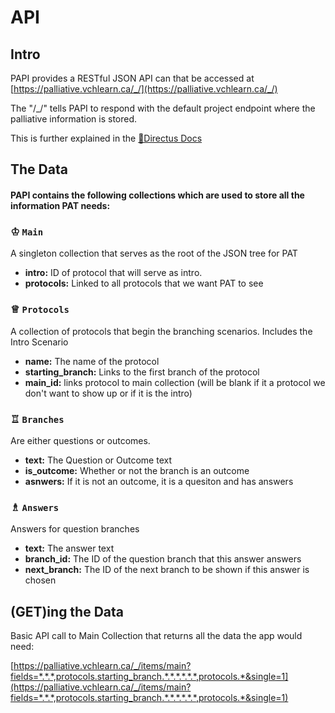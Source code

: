 # API

## Intro

PAPI provides a RESTful JSON API can that be accessed at [https://palliative.vchlearn.ca/_/](https://palliative.vchlearn.ca/_/)

The "/_/" tells PAPI to respond with the default project endpoint where the palliative information is stored.

This is further explained in the [🐰Directus Docs](https://docs.directus.io/api/reference.html#introduction)


## The Data

#### PAPI contains the following collections which are used to store all the information PAT needs:

### ♔ `Main`
A singleton collection that serves as the root of the JSON tree for PAT
- __intro:__ ID of protocol that will serve as intro.
- __protocols:__ Linked to all protocols that we want PAT to see

### ♕ `Protocols` 
A collection of protocols that begin the branching scenarios.  Includes the Intro Scenario
- __name:__ The name of the protocol
- __starting_branch:__ Links to the first branch of the protocol
- __main_id:__ links protocol to main collection (will be blank if it a protocol we don't want to show up or if it is the intro)

### ♖ `Branches`
Are either questions or outcomes.
- __text:__ The Question or Outcome text
- __is_outcome:__ Whether or not the branch is an outcome
- __asnwers:__ If it is not an outcome, it is a quesiton and has answers

### ♗ `Answers`
Answers for question branches
- __text:__ The answer text
- __branch_id:__ The ID of the question branch that this answer answers 
- __next_branch:__ The ID of the next branch to be shown if this answer is chosen
    
## (GET)ing the Data

Basic API call to Main Collection that returns all the data the app would need:

[https://palliative.vchlearn.ca/_/items/main?fields=*.*.*,protocols.starting_branch.*.*.*.*.*.*,protocols.*&single=1](https://palliative.vchlearn.ca/_/items/main?fields=*.*.*,protocols.starting_branch.*.*.*.*.*.*,protocols.*&single=1)